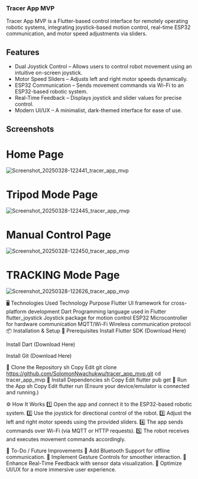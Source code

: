 ### Tracer App MVP
 Tracer App MVP is a Flutter-based control interface for remotely operating robotic systems, integrating joystick-based motion control, real-time ESP32 communication, and motor speed adjustments via sliders.




## Features
- Dual Joystick Control – Allows users to control robot movement using an intuitive on-screen joystick.
- Motor Speed Sliders – Adjusts left and right motor speeds dynamically.
- ESP32 Communication – Sends movement commands via Wi-Fi to an ESP32-based robotic system.
- Real-Time Feedback – Displays joystick and slider values for precise control.
- Modern UI/UX – A minimalist, dark-themed interface for ease of use.

## Screenshots
# Home Page
![Screenshot_20250328-122441_tracer_app_mvp](https://github.com/user-attachments/assets/a1484096-7af8-4f20-b692-7b8e27dee003)
# Tripod Mode Page
![Screenshot_20250328-122445_tracer_app_mvp](https://github.com/user-attachments/assets/838cff56-fdcc-4390-b044-2398c091077b)
# Manual Control Page
![Screenshot_20250328-122450_tracer_app_mvp](https://github.com/user-attachments/assets/f673490c-8222-4231-b500-bcc81c18addb)
# TRACKING Mode Page
![Screenshot_20250328-122626_tracer_app_mvp](https://github.com/user-attachments/assets/6059ba8b-2941-4d5d-a7e6-43342ade0c46)






🖥️ Technologies Used
Technology	Purpose
Flutter	UI framework for cross-platform development
Dart	Programming language used in Flutter
flutter_joystick	Joystick package for motion control
ESP32	Microcontroller for hardware communication
MQTT/Wi-Fi	Wireless communication protocol
📦 Installation & Setup
🔹 Prerequisites
Install Flutter SDK (Download Here)

Install Dart (Download Here)

Install Git (Download Here)

🔹 Clone the Repository
sh
Copy
Edit
git clone https://github.com/SolomonNwachukwu/tracer_app_mvp.git
cd tracer_app_mvp
🔹 Install Dependencies
sh
Copy
Edit
flutter pub get
🔹 Run the App
sh
Copy
Edit
flutter run
(Ensure your device/emulator is connected and running.)

⚙️ How It Works
1️⃣ Open the app and connect it to the ESP32-based robotic system.
2️⃣ Use the joystick for directional control of the robot.
3️⃣ Adjust the left and right motor speeds using the provided sliders.
4️⃣ The app sends commands over Wi-Fi (via MQTT or HTTP requests).
5️⃣ The robot receives and executes movement commands accordingly.

📌 To-Do / Future Improvements
🔹 Add Bluetooth Support for offline communication.
🔹 Implement Gesture Controls for smoother interaction.
🔹 Enhance Real-Time Feedback with sensor data visualization.
🔹 Optimize UI/UX for a more immersive user experience.

